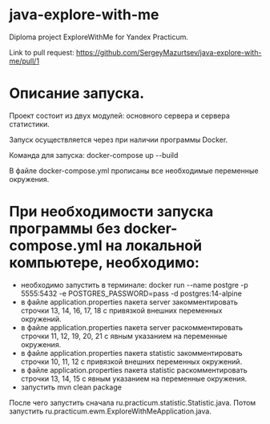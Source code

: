 # java-explore-with-me
Diploma project ExploreWithMe for Yandex Practicum.

Link to pull request:
https://github.com/SergeyMazurtsev/java-explore-with-me/pull/1

# Описание запуска.
Проект состоит из двух модулей: основного сервера и сервера статистики.

Запуск осуществляется через при наличии программы Docker.

Команда для запуска:
 docker-compose up --build

В файле docker-compose.yml прописаны все необходимые переменные окружения.


# При необходимости запуска программы без docker-compose.yml на локальной компьютере, необходимо:
- необходимо запустить в терминале: docker run --name postgre -p 5555:5432 -e POSTGRES_PASSWORD=pass -d postgres:14-alpine
- в файле application.properties пакета server закомментировать строчки 13, 14, 16, 17, 18 с привязкой внешних переменных окружений. 
- в файле application.properties пакета server раскомментировать строчки 11, 12, 19, 20, 21 с явным указанием на переменные окружения.
- в файле application.properties пакета statistic закомментировать строчки 10, 11, 12 с привязкой внешних переменных окружений.
- в файле application.properties пакета statistic раскомментировать строчки 13, 14, 15 с явным указанием на переменные окружения.
- запустить mvn clean package

После чего запустить сначала ru.practicum.statistic.Statistic.java.
Потом запустить ru.practicum.ewm.ExploreWithMeApplication.java.